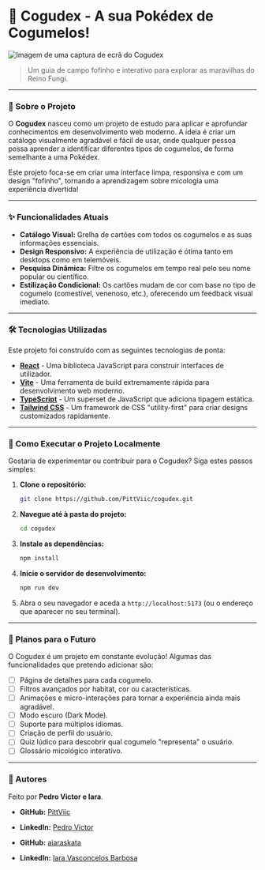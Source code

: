 # 🍄 Cogudex - A sua Pokédex de Cogumelos!

![Imagem de uma captura de ecrã do Cogudex](https://github.com/user-attachments/assets/dd886b74-d932-4a9b-9ad5-82c0a37fbf18)
> Um guia de campo fofinho e interativo para explorar as maravilhas do Reino Fungi.

---

### 🌿 Sobre o Projeto

O **Cogudex** nasceu como um projeto de estudo para aplicar e aprofundar conhecimentos em desenvolvimento web moderno. A ideia é criar um catálogo visualmente agradável e fácil de usar, onde qualquer pessoa possa aprender a identificar diferentes tipos de cogumelos, de forma semelhante a uma Pokédex.

Este projeto foca-se em criar uma interface limpa, responsiva e com um design "fofinho", tornando a aprendizagem sobre micologia uma experiência divertida!

---

### ✨ Funcionalidades Atuais

* **Catálogo Visual:** Grelha de cartões com todos os cogumelos e as suas informações essenciais.
* **Design Responsivo:** A experiência de utilização é ótima tanto em desktops como em telemóveis.
* **Pesquisa Dinâmica:** Filtre os cogumelos em tempo real pelo seu nome popular ou científico.
* **Estilização Condicional:** Os cartões mudam de cor com base no tipo de cogumelo (comestível, venenoso, etc.), oferecendo um feedback visual imediato.

---

### 🛠️ Tecnologias Utilizadas

Este projeto foi construído com as seguintes tecnologias de ponta:

* **[React](https://react.dev/)** - Uma biblioteca JavaScript para construir interfaces de utilizador.
* **[Vite](https://vitejs.dev/)** - Uma ferramenta de build extremamente rápida para desenvolvimento web moderno.
* **[TypeScript](https://www.typescriptlang.org/)** - Um superset de JavaScript que adiciona tipagem estática.
* **[Tailwind CSS](https://tailwindcss.com/)** - Um framework de CSS "utility-first" para criar designs customizados rapidamente.

---

### 🚀 Como Executar o Projeto Localmente

Gostaria de experimentar ou contribuir para o Cogudex? Siga estes passos simples:

1.  **Clone o repositório:**
    ```bash
    git clone https://github.com/PittViic/cogudex.git
    ```

2.  **Navegue até à pasta do projeto:**
    ```bash
    cd cogudex
    ```

3.  **Instale as dependências:**
    ```bash
    npm install
    ```

4.  **Inicie o servidor de desenvolvimento:**
    ```bash
    npm run dev
    ```

5.  Abra o seu navegador e aceda a `http://localhost:5173` (ou o endereço que aparecer no seu terminal).

---

### 🔮 Planos para o Futuro

O Cogudex é um projeto em constante evolução! Algumas das funcionalidades que pretendo adicionar são:

* [ ] Página de detalhes para cada cogumelo.
* [ ] Filtros avançados por habitat, cor ou características.
* [ ] Animações e micro-interações para tornar a experiência ainda mais agradável.
* [ ] Modo escuro (Dark Mode).
* [ ] Suporte para múltiplos idiomas.
* [ ] Criação de perfil do usuário.
* [ ] Quiz lúdico para descobrir qual cogumelo "representa" o usuário.
* [ ] Glossário micológico interativo.

---

### 👤 Autores

Feito por **Pedro Victor e Iara**.

* **GitHub:** [PittViic](https://github.com/PittViic)
* **LinkedIn:** [Pedro Victor](https://www.linkedin.com/in/pedro-victor-ssa/)

* **GitHub:** [aiaraskata](https://github.com/aiaraskata)
* **LinkedIn:** [Iara Vasconcelos Barbosa](https://www.linkedin.com/in/iara-vasconcelos-barbosa/)
  


